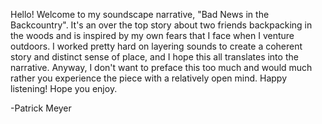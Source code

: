 Hello! Welcome to my soundscape narrative, "Bad News in the Backcountry". It's an over the top story about two friends backpacking in the woods and is inspired by my own fears that I face when I venture outdoors. I worked pretty hard on layering sounds to create a coherent story and distinct sense of place, and I hope this all translates into the narrative. Anyway, I don't want to preface this too much and would much rather you experience the piece with a relatively open mind. Happy listening! Hope you enjoy.

-Patrick Meyer

